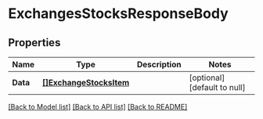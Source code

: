 # ExchangesStocksResponseBody

## Properties
Name | Type | Description | Notes
------------ | ------------- | ------------- | -------------
**Data** | [**[]ExchangeStocksItem**](ExchangeStocksItem.md) |  | [optional] [default to null]

[[Back to Model list]](../README.md#documentation-for-models) [[Back to API list]](../README.md#documentation-for-api-endpoints) [[Back to README]](../README.md)

